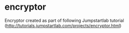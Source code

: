 encryptor
=========

Encryptor created as part of following Jumpstartlab tutorial (http://tutorials.jumpstartlab.com/projects/encryptor.html)
